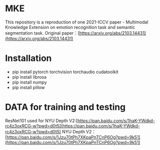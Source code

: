 # MKE
This repository is a reproduction of one 2021-ICCV paper - Multimodal Knowledge Extension on emotion recognition task and semantic segmentation task.
Original paper：[https://arxiv.org/abs/2103.14431](https://arxiv.org/abs/2103.14431)

# Installation
* pip install pytorch torchvision torchaudio cudatoolkit
* pip install librosa
* pip install numpy
* pip install pillow

# DATA for training and testing
ResNet101 used for NYU Depth V2:[https://pan.baidu.com/s/1haK-YWdkd-rc4z3oxRCG-w?pwd=d0t5](https://pan.baidu.com/s/1haK-YWdkd-rc4z3oxRCG-w?pwd=d0t5)
NYU Depth V2：[https://pan.baidu.com/s/1Jzu70tPh7XKpaPnTCnP6Og?pwd=9k51](https://pan.baidu.com/s/1Jzu70tPh7XKpaPnTCnP6Og?pwd=9k51)

